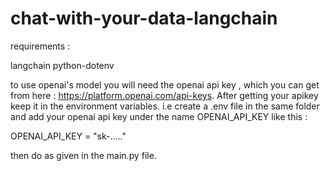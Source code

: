 # chat-with-your-data-langchain


requirements :

langchain
python-dotenv


to use openai's model you will need the openai api key , which you can get from here : https://platform.openai.com/api-keys. After getting your apikey keep it in the environment variables.
i.e create a .env file in the same folder and add your openai api key under the name OPENAI_API_KEY like this :

OPENAI_API_KEY = "sk-....."

then do as given in the main.py file.
